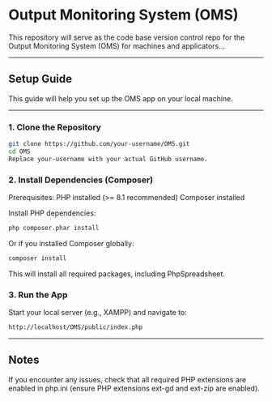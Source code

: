 # Output Monitoring System (OMS)

This repository will serve as the code base version control repo for the Output Monitoring System (OMS) for machines and applicators...

---

## Setup Guide 

This guide will help you set up the OMS app on your local machine.

---

### 1. Clone the Repository

```bash
git clone https://github.com/your-username/OMS.git
cd OMS
Replace your-username with your actual GitHub username.
```

### 2. Install Dependencies (Composer)
Prerequisites:
PHP installed (>= 8.1 recommended)
Composer installed

Install PHP dependencies:
```bash
php composer.phar install
```

Or if you installed Composer globally:
```bash
composer install
```
This will install all required packages, including PhpSpreadsheet.

### 3. Run the App
Start your local server (e.g., XAMPP) and navigate to:
```bash
http://localhost/OMS/public/index.php
```

---

## Notes
If you encounter any issues, check that all required PHP extensions are enabled in php.ini (ensure PHP extensions ext-gd and ext-zip are enabled).
